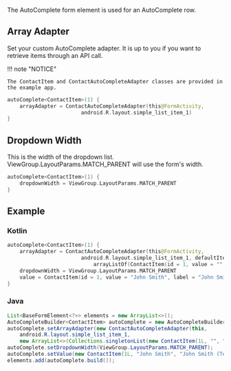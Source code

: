 The AutoComplete form element is used for an AutoComplete row.

## Array Adapter
Set your custom AutoComplete adapter. It is up to you if you want to retrieve items through an API call.

!!! note "NOTICE"

    The ContactItem and ContactAutoCompleteAdapter classes are provided in the example app.

```kotlin
autoComplete<ContactItem>(1) {
    arrayAdapter = ContactAutoCompleteAdapter(this@FormActivity,
                        android.R.layout.simple_list_item_1)
}
```

## Dropdown Width
This is the width of the dropdown list. ViewGroup.LayoutParams.MATCH_PARENT will use the form's width.
```kotlin
autoComplete<ContactItem>(1) {
    dropdownWidth = ViewGroup.LayoutParams.MATCH_PARENT
}
```

## Example

### Kotlin
```kotlin
autoComplete<ContactItem>(1) {
    arrayAdapter = ContactAutoCompleteAdapter(this@FormActivity,
                        android.R.layout.simple_list_item_1, defaultItems =
                            arrayListOf(ContactItem(id = 1, value = "", label = "Try \"Apple May\"")))
    dropdownWidth = ViewGroup.LayoutParams.MATCH_PARENT
    value = ContactItem(id = 1, value = "John Smith", label = "John Smith (Tester)")
}
```

### Java
```java
List<BaseFormElement<?>> elements = new ArrayList<>();
AutoCompleteBuilder<ContactItem> autoComplete = new AutoCompleteBuilder<>(1);
autoComplete.setArrayAdapter(new ContactAutoCompleteAdapter(this,
    android.R.layout.simple_list_item_1,
    new ArrayList<>(Collections.singletonList(new ContactItem(1L, "", "Try \"Apple May\"")))));
autoComplete.setDropdownWidth(ViewGroup.LayoutParams.MATCH_PARENT);
autoComplete.setValue(new ContactItem(1L, "John Smith", "John Smith (Tester)"));
elements.add(autoComplete.build());
```
